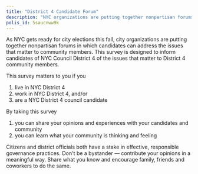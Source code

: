 ```yaml
---
title: "District 4 Candidate Forum"
description: "NYC organizations are putting together nonpartisan forums in which candidates can address the issues that matter to community members. This survey is designed to inform candidates of NYC Council District 4 of the issues that matter to District 4 community members."
polis_id: 5saucnww9k
---
```

As NYC gets ready for city elections this fall, city organizations are putting together nonpartisan forums in which candidates can address the issues that matter to community members. This survey is designed to inform candidates of NYC Council District 4 of the issues that matter to District 4 community members.

This survey matters to you if you 
1. live in NYC District 4 
2. work in NYC District 4, and/or
3. are a NYC District 4 council candidate 

By taking this survey 
1. you can share your opinions and experiences with your candidates and community 
2. you can learn what your community is thinking and feeling

Citizens and district officials both have a stake in effective, responsible governance practices. Don't be a bystander — contribute your opinions in a meaningful way. Share what you know and encourage family, friends and coworkers to do the same.
